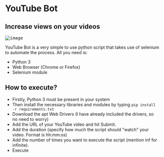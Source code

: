 # YouTube Bot
## Increase views on your videos
<kbd>![image](https://user-images.githubusercontent.com/55954313/135300836-7b827ab9-7c99-4f17-9191-60deed6c5c74.png)</kbd>   
   

YouTube Bot is a very simple to use python script that takes use of selenium to automate the process. All you need is:
- Python 3
- Web Browser (Chrome or Firefox)
- Selenium module
## How to execute?
- Firstly, Python 3 must be present in your system
- Then install the necessary libraries and modules by typing `pip install -r requirements.txt`
- Download the apt Web Drivers (I have already included the drivers, so no need to worry)
- Add the URL of your YouTube video and hit Submit.
- Add the duration (specify how much the script should "watch" your video. Format is hh:mm:ss)
- Add the number of times you want to execute the script (mention inf for infinite).
- Execute

